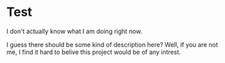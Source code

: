 # Test
I don't actually know what I am doing right now.

I guess there should be some kind of description here? Well, if you are not me, I find it hard to belive this project would be of any intrest.
